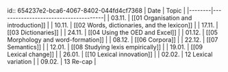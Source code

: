 id:: 654237e2-bca6-4067-8402-044fd4cf7368
| Date   | Topic                                |
|--------|--------------------------------------|
| 03.11. | [[01 Organisation and introduction]] |
| 10.11. | [[02 Words, dictionaries, and the lexicon]]           |
| 17.11. | [[03 Dictionaries]] |
| 24.11. | [[04 Using the OED and Excel]] |
| 01.12. | [[05 Morphology and word-formation]] |
| 08.12. | [[06 Corpora]] |
| 22.12. | [[07 Semantics]] |
| 12.01. | [[08 Studying lexis empirically]]  |
| 19.01. | [[09 Lexical change]] |
| 26.01. | [[10 Lexical innovation]] |
| 02.02. | 12 Lexical variation                 |
| 09.02. | 13 Re-cap                            |
